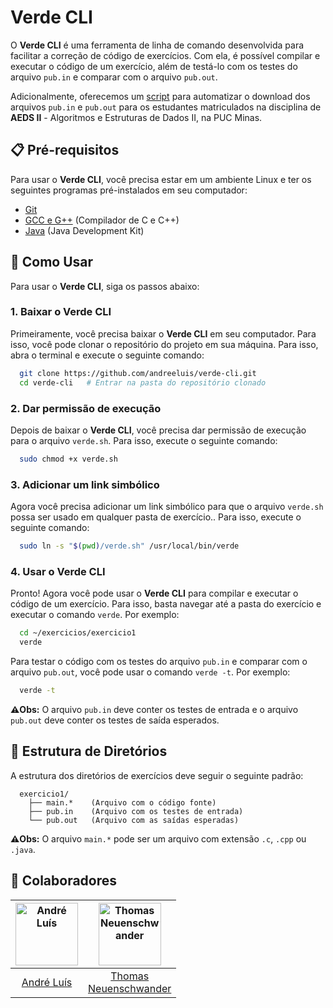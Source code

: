 # Verde CLI
O **Verde CLI** é uma ferramenta de linha de comando desenvolvida para facilitar a correção de código de exercícios. Com ela, é possível compilar e executar o código de um exercício, além de testá-lo com os testes do arquivo `pub.in` e comparar com o arquivo `pub.out`.

Adicionalmente, oferecemos um [script](./tp-builder/) para automatizar o download dos arquivos `pub.in` e `pub.out` para os estudantes matriculados na disciplina de **AEDS II** - Algoritmos e Estruturas de Dados II, na PUC Minas.

## 📋 Pré-requisitos
Para usar o **Verde CLI**, você precisa estar em um ambiente Linux e ter os seguintes programas pré-instalados em seu computador:
- [Git](https://git-scm.com/)
- [GCC e G++](https://gcc.gnu.org/) (Compilador de C e C++)
- [Java](https://www.java.com/pt-BR/download/) (Java Development Kit)

## 🚀 Como Usar
Para usar o **Verde CLI**, siga os passos abaixo:

### 1. Baixar o Verde CLI
Primeiramente, você precisa baixar o **Verde CLI** em seu computador. Para isso, você pode clonar o repositório do projeto em sua máquina. Para isso, abra o terminal e execute o seguinte comando:
```sh
  git clone https://github.com/andreeluis/verde-cli.git
  cd verde-cli   # Entrar na pasta do repositório clonado
```

### 2. Dar permissão de execução
Depois de baixar o **Verde CLI**, você precisa dar permissão de execução para o arquivo `verde.sh`. Para isso, execute o seguinte comando:
```sh
  sudo chmod +x verde.sh
```

### 3. Adicionar um link simbólico
Agora você precisa adicionar um link simbólico para que o arquivo `verde.sh` possa ser usado em qualquer pasta de exercício.. Para isso, execute o seguinte comando:
```sh
  sudo ln -s "$(pwd)/verde.sh" /usr/local/bin/verde
```

### 4. Usar o Verde CLI
Pronto! Agora você pode usar o **Verde CLI** para compilar e executar o código de um exercício. Para isso, basta navegar até a pasta do exercício e executar o comando `verde`. Por exemplo:
```sh
  cd ~/exercicios/exercicio1
  verde
```

Para testar o código com os testes do arquivo `pub.in` e comparar com o arquivo `pub.out`, você pode usar o comando `verde -t`. Por exemplo:
```sh
  verde -t
```
**⚠️Obs:** O arquivo `pub.in` deve conter os testes de entrada e o arquivo `pub.out` deve conter os testes de saída esperados.

## 📂 Estrutura de Diretórios
A estrutura dos diretórios de exercícios deve seguir o seguinte padrão:
```
  exercicio1/
    ├── main.*    (Arquivo com o código fonte)
    ├── pub.in    (Arquivo com os testes de entrada)
    └── pub.out   (Arquivo com as saídas esperadas)
```
**⚠️Obs:** O arquivo `main.*` pode ser um arquivo com extensão `.c`, `.cpp` ou `.java`.

## 🧩 Colaboradores
| <img src="https://github.com/andreeluis.png" width="100" height="100" alt="André Luís"/> | <img src="https://github.com/thomneuenschwander.png" width="100" height="100" alt="Thomas Neuenschwander"/> |
|:---:|:---:|
| [André Luís](https://github.com/andreeluis) | [Thomas <br> Neuenschwander](https://github.com/thomneuenschwander) |
